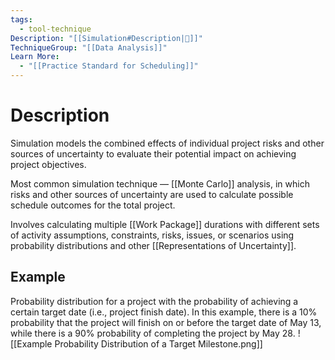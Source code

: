 ```yaml
---
tags:
  - tool-technique
Description: "[[Simulation#Description|📝]]"
TechniqueGroup: "[[Data Analysis]]"
Learn More:
  - "[[Practice Standard for Scheduling]]"
---
```

# Description
Simulation models the combined effects of individual project risks and other sources of uncertainty to evaluate their potential impact on achieving project objectives.

Most common simulation technique — [[Monte Carlo]] analysis, in which risks and other sources of uncertainty are used to calculate possible schedule outcomes for the total project.

Involves calculating multiple [[Work Package]] durations with different sets of activity assumptions, constraints, risks, issues, or scenarios using probability distributions and other [[Representations of Uncertainty]].

## Example
Probability distribution for a project with the probability of achieving a certain target date (i.e., project finish date). In this example, there is a 10% probability that the project will finish on or before the target date of May 13, while there is a 90% probability of completing the project by May 28.
![[Example Probability Distribution of a Target Milestone.png]]